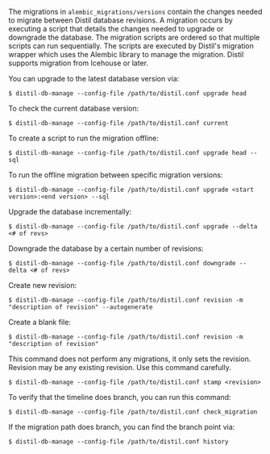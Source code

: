 <!--
Copyright 2012 New Dream Network, LLC (DreamHost)

Licensed under the Apache License, Version 2.0 (the "License"); you may
not use this file except in compliance with the License. You may obtain
a copy of the License at

http://www.apache.org/licenses/LICENSE-2.0

Unless required by applicable law or agreed to in writing, software
distributed under the License is distributed on an "AS IS" BASIS, WITHOUT
WARRANTIES OR CONDITIONS OF ANY KIND, either express or implied. See the
License for the specific language governing permissions and limitations
under the License.
-->

The migrations in `alembic_migrations/versions` contain the changes needed to migrate
between Distil database revisions. A migration occurs by executing a script that
details the changes needed to upgrade or downgrade the database. The migration scripts
are ordered so that multiple scripts can run sequentially. The scripts are executed by
Distil's migration wrapper which uses the Alembic library to manage the migration. Distil
supports migration from Icehouse or later.

You can upgrade to the latest database version via:
```
$ distil-db-manage --config-file /path/to/distil.conf upgrade head
```

To check the current database version:
```
$ distil-db-manage --config-file /path/to/distil.conf current
```

To create a script to run the migration offline:
```
$ distil-db-manage --config-file /path/to/distil.conf upgrade head --sql
```

To run the offline migration between specific migration versions:
```
$ distil-db-manage --config-file /path/to/distil.conf upgrade <start version>:<end version> --sql
```

Upgrade the database incrementally:
```
$ distil-db-manage --config-file /path/to/distil.conf upgrade --delta <# of revs>
```

Downgrade the database by a certain number of revisions:
```
$ distil-db-manage --config-file /path/to/distil.conf downgrade --delta <# of revs>
```

Create new revision:
```
$ distil-db-manage --config-file /path/to/distil.conf revision -m "description of revision" --autogenerate
```

Create a blank file:
```
$ distil-db-manage --config-file /path/to/distil.conf revision -m "description of revision"
```

This command does not perform any migrations, it only sets the revision.
Revision may be any existing revision. Use this command carefully.
```
$ distil-db-manage --config-file /path/to/distil.conf stamp <revision>
```

To verify that the timeline does branch, you can run this command:
```
$ distil-db-manage --config-file /path/to/distil.conf check_migration
```

If the migration path does branch, you can find the branch point via:
```
$ distil-db-manage --config-file /path/to/distil.conf history
```
